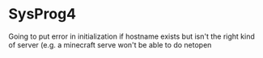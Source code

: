# SysProg4

Going to put error in initialization if hostname exists but isn't the right kind of server (e.g. a minecraft serve won't be able to do netopen

